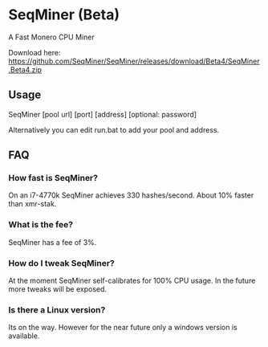 # SeqMiner (Beta) #
A Fast Monero CPU Miner

Download here: https://github.com/SeqMiner/SeqMiner/releases/download/Beta4/SeqMiner.Beta4.zip

## Usage ##
SeqMiner [pool url] [port] [address] [optional: password]

Alternatively you can edit run.bat to add your pool and address.

## FAQ ##
### How fast is SeqMiner?  ###
On an i7-4770k SeqMiner achieves 330 hashes/second.  About 10% faster than xmr-stak.

### What is the fee? ###
SeqMiner has a fee of 3%.

### How do I tweak SeqMiner? ###
At the moment SeqMiner self-calibrates for 100% CPU usage.  In the future more tweaks will be exposed.

### Is there a Linux version? ###
Its on the way.  However for the near future only a windows version is available.
